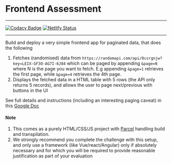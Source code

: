 # Frontend Assessment

----

[![Codacy Badge](https://app.codacy.com/project/badge/Grade/d849859b5e7e456a9064a4e08fda2f60)](https://www.codacy.com/gh/bogadeji/frontend-pagination/dashboard?utm_source=github.com&amp;utm_medium=referral&amp;utm_content=bogadeji/frontend-pagination&amp;utm_campaign=Badge_Grade)
[![Netlify Status](https://api.netlify.com/api/v1/badges/51ef48a8-e934-4ba1-bcb9-f8398b581da8/deploy-status)](https://app.netlify.com/sites/frontend-pagination/deploys)

----



Build and deploy a very simple frontend app for paginated data, that does the following

1.  Fetches (randomised) data from `https://randomapi.com/api/8csrgnjw?key=LEIX-GF3O-AG7I-6J84` which can be paged by appending `&page=N` where N is the page you want to fetch. E.g appending `&page=1` retrieves the first page, while `&page=4` retrieves the 4th page.
2.  Displays the fetched data in a HTML table with 5 rows (the API only returns 5 records), and allows the user to page next/previous with buttons in the UI

See full details and instructions (including an interesting paging caveat) in this [Google Doc](https://docs.google.com/document/d/1hGXXPykXqO6b9Z2pm55-2T83AIA39cQ3FQxtbGkoR5Y)

#### Note

1.  This comes as a purely HTML/CSS/JS project with [Parcel](https://parceljs.org/docs/) handling build and transpilation. 
2.  We strongly recommend you complete the challenge with this setup, and only use a framework (like Vue/react/Angular) only if absolutely necessary and for which you will be required to provide reasonable justification as part of your evaluation